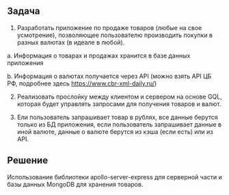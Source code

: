 ## Задача

1. Разработать приложение по продаже товаров (любые на свое усмотрение), позволяющее пользователю производить покупки в разных валютах (в идеале в любой).

a. Информация о товарах и продажах хранится в базе данных приложения

b. Информация о валютах получается через API (можно взять API ЦБ РФ, подробнее здесь https://www.cbr-xml-daily.ru/)

2. Реализовать прослойку между клиентом и сервером на основе GQL, которая будет управлять запросами для получения товаров и валют.

3. Ели пользователь запрашивает товар в рублях, все данные берутся только из БД приложения, если пользователь запрашивает данные в иной валюте, данные о валюте берутся из кэша (если есть) или из API.

## Решение

Использование библиотеки apollo-server-express для серверной части и базы данных MongoDB для хранения товаров.

